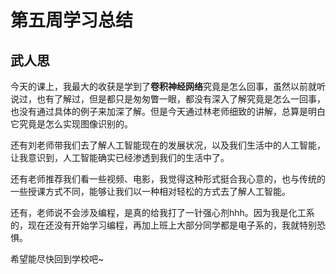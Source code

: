 # 第五周学习总结

## 武人思

今天的课上，我最大的收获是学到了**卷积神经网络**究竟是怎么回事，虽然以前就听说过，也有了解过，但是都只是匆匆瞥一眼，都没有深入了解究竟是怎么一回事，也没有通过具体的例子来加深了解。但是今天通过林老师细致的讲解，总算是明白它究竟是怎么实现图像识别的。

还有刘老师带我们去了解人工智能现在的发展状况，以及我们生活中的人工智能，让我意识到，人工智能确实已经渗透到我们的生活中了。

还有老师推荐我们看一些视频、电影，我觉得这种形式挺合我心意的，也与传统的一些授课方式不同，能够让我们以一种相对轻松的方式去了解人工智能。

还有，老师说不会涉及编程，是真的给我打了一针强心剂hhh。因为我是化工系的，现在还没有开始学习编程，再加上班上大部分同学都是电子系的，我就特别恐惧。

希望能尽快回到学校吧~